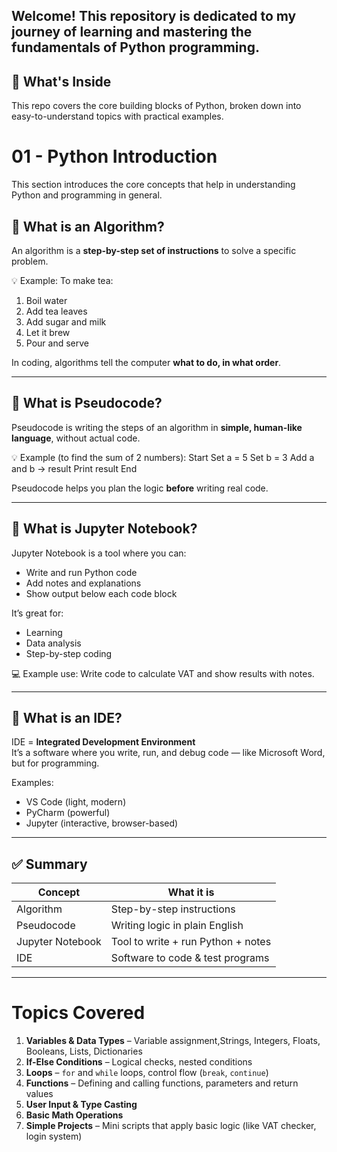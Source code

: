 ## Welcome! This repository is dedicated to my journey of learning and mastering the fundamentals of Python programming.

## 📘 What's Inside
This repo covers the core building blocks of Python, broken down into easy-to-understand topics with practical examples.

# 01 - Python Introduction

This section introduces the core concepts that help in understanding Python and programming in general.

## 🔹 What is an Algorithm?

An algorithm is a **step-by-step set of instructions** to solve a specific problem.

💡 Example:
To make tea:
1. Boil water
2. Add tea leaves
3. Add sugar and milk
4. Let it brew
5. Pour and serve

In coding, algorithms tell the computer **what to do, in what order**.

---

## 🔹 What is Pseudocode?

Pseudocode is writing the steps of an algorithm in **simple, human-like language**, without actual code.

💡 Example (to find the sum of 2 numbers):
Start 
Set a = 5 
Set b = 3 
Add a and b → result 
Print result 
End

Pseudocode helps you plan the logic **before** writing real code.

---

## 🔹 What is Jupyter Notebook?

Jupyter Notebook is a tool where you can:
- Write and run Python code
- Add notes and explanations
- Show output below each code block

It’s great for:
- Learning
- Data analysis
- Step-by-step coding

💻 Example use: Write code to calculate VAT and show results with notes.

---

## 🔹 What is an IDE?

IDE = **Integrated Development Environment**  
It’s a software where you write, run, and debug code — like Microsoft Word, but for programming.

Examples:
- VS Code (light, modern)
- PyCharm (powerful)
- Jupyter (interactive, browser-based)

---

## ✅ Summary

| Concept        | What it is |
|----------------|------------|
| Algorithm      | Step-by-step instructions |
| Pseudocode     | Writing logic in plain English |
| Jupyter Notebook | Tool to write + run Python + notes |
| IDE            | Software to code & test programs |

---

# Topics Covered

1. **Variables & Data Types** – Variable assignment,Strings, Integers, Floats, Booleans, Lists, Dictionaries
2. **If-Else Conditions** – Logical checks, nested conditions
3. **Loops** – `for` and `while` loops, control flow (`break`, `continue`)
4. **Functions** – Defining and calling functions, parameters and return values
5. **User Input & Type Casting**
6. **Basic Math Operations**
7. **Simple Projects** – Mini scripts that apply basic logic (like VAT checker, login system)



